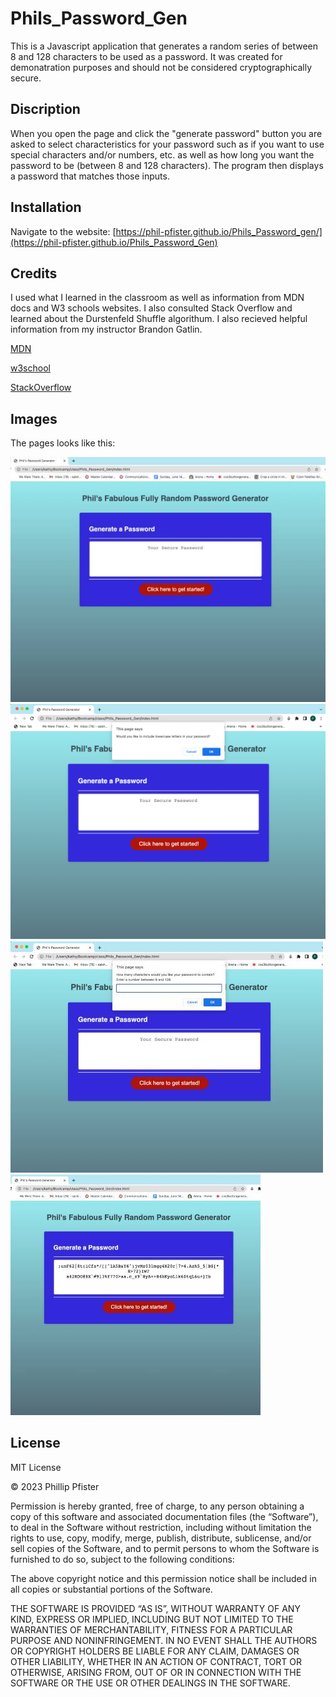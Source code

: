 # Phils_Password_Gen

This is a Javascript application that generates a random series of between 8 and 128 characters to be used as a password. It was created for demonatration purposes and should not be considered cryptographically secure.

## Discription

When you open the page and click the "generate password" button you are asked to select characteristics for your password such as if you want to use special characters and/or numbers, etc. as well as how long you want the password to be (between 8 and 128 characters). The program then displays a password that matches those inputs.

## Installation

Navigate to the website: [https://phil-pfister.github.io/Phils_Password_gen/](https://phil-pfister.github.io/Phils_Password_Gen) 

## Credits

I used what I learned in the classroom as well as information from MDN docs and W3 schools websites. I also consulted Stack Overflow and learned about the Durstenfeld Shuffle algorithum. 
I also recieved helpful information from my instructor Brandon Gatlin.

[MDN](https://developer.mozilla.org/en-US/)

[w3school](https://www.w3schools.com/)

[StackOverflow](https://stackoverflow.com/questions/2450954/how-to-randomize-shuffle-a-javascript-array)

## Images

The pages looks like this:

![PasswordGen1](./assets/images/password1.jpeg)
![PasswordGen2](./assets/images/passport2.png)
![PasswordGen3](./assets/images/passport3.jpeg)
![PasswordGen4](./assets/images/passport4.jpg)

## License

MIT License

© 2023 Phillip Pfister

Permission is hereby granted, free of charge, to any person obtaining a copy of this software and associated documentation files (the “Software”), to deal in the Software without restriction, including without limitation the rights to use, copy, modify, merge, publish, distribute, sublicense, and/or sell copies of the Software, and to permit persons to whom the Software is furnished to do so, subject to the following conditions:

The above copyright notice and this permission notice shall be included in all copies or substantial portions of the Software.

THE SOFTWARE IS PROVIDED “AS IS”, WITHOUT WARRANTY OF ANY KIND, EXPRESS OR IMPLIED, INCLUDING BUT NOT LIMITED TO THE WARRANTIES OF MERCHANTABILITY, FITNESS FOR A PARTICULAR PURPOSE AND NONINFRINGEMENT. IN NO EVENT SHALL THE AUTHORS OR COPYRIGHT HOLDERS BE LIABLE FOR ANY CLAIM, DAMAGES OR OTHER LIABILITY, WHETHER IN AN ACTION OF CONTRACT, TORT OR OTHERWISE, ARISING FROM, OUT OF OR IN CONNECTION WITH THE SOFTWARE OR THE USE OR OTHER DEALINGS IN THE SOFTWARE.

















